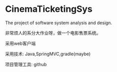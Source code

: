 # CinemaTicketingSys
The project of software system analysis and design.

非常烦人的系分大作业呀，做一个电影售票系统。

采用web客户端

采用技术: Java,SpringMVC,gradle(maybe)

项目管理工具: github
